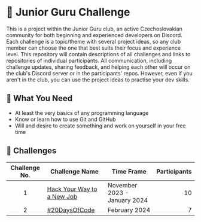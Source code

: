 # 🐤 Junior Guru Challenge
This is a project within the Junior Guru club, an active Czechoslovakian community for both beginning and experienced developers on Discord. Each challenge is a topic/theme with several project ideas, so any club member can choose the one that best suits their focus and experience level. This repository will contain descriptions of all challenges and links to repositories of individual participants. All communication, including challenge updates, sharing feedback, and helping each other will occur on the club's Discord server or in the participants' repos. However, even if you aren't in the club, you can use the project ideas to practise your dev skills.

## 💪 What You Need
- At least the very basics of any programming language
- Know or learn how to use Git and GitHub
- Will and desire to create something and work on yourself in your free time

## 📜 Challenges
| Challenge No.  |  Challenge Name                                                   | Time Frame                     | Participants   |      
| :-:            | -------------                                                     | ----                           | --:            |
| 1              | [Hack Your Way to a New Job](challenges/challenge-1.md)           | November 2023 - January 2024   | 10             |
| 2              | [#20DaysOfCode](challenges/challenge-2.md)                        | February 2024                  | 7              |
